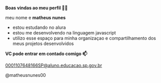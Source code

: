 **Boas vindas ao meu perfil 💙💙**

meu nome e **matheus nunes**

- estou estudando no alura 
- estou me desenvolvendo na linguagem javascript 
- utilizo esse espaço para minha organizaçao e compartilhamento dos meus projetos desenvolvidos 

**VC pode entrar em contado comigo 📫**

0001107648166SP@aluno.educacao.sp.gov.br 

@matheusnunes00
